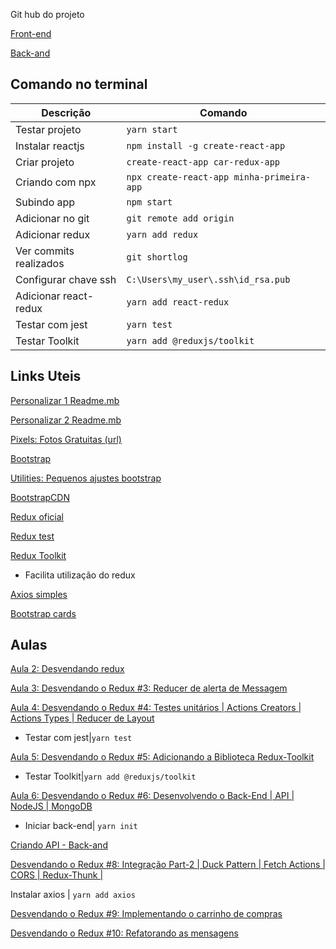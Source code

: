 Git hub do projeto 

[Front-end](https://github.com/ederpbj/car-redux-app)

[Back-and](https://github.com/ederpbj/shopping-car-api)

## Comando no terminal

Descrição | Comando
--------- | ------
Testar projeto|`yarn start`
Instalar reactjs|`npm install -g create-react-app`
Criar projeto|`create-react-app car-redux-app`
Criando com npx|`npx create-react-app minha-primeira-app`
Subindo app|`npm start`
Adicionar no git|`git remote add origin`
Adicionar redux|`yarn add redux`
Ver commits realizados|`git shortlog`
Configurar chave ssh|`C:\Users\my_user\.ssh\id_rsa.pub`
Adicionar react-redux|`yarn add react-redux`
Testar com jest|`yarn test`
Testar Toolkit|`yarn add @reduxjs/toolkit`

## Links Uteis 

[Personalizar 1 Readme.mb](https://medium.com/@raullesteves/github-como-fazer-um-readme-md-bonit%C3%A3o-c85c8f154f8)

[Personalizar 2 Readme.mb](https://docs.pipz.com/central-de-ajuda/learning-center/guia-basico-de-markdown#open)

[Pixels: Fotos Gratuitas (url)](https://www.pexels.com/pt-br/)

[Bootstrap](https://getbootstrap.com/docs/4.4/getting-started/introduction/)

[Utilities: Pequenos ajustes bootstrap](https://getbootstrap.com/docs/4.4/utilities/borders/)

[BootstrapCDN](https://www.bootstrapcdn.com/bootswatch/)

[Redux oficial](https://redux.js.org/)

[Redux test](https://redux.js.org/recipes/writing-tests)

[Redux Toolkit](https://redux-toolkit.js.org/)
- Facilita utilização do redux

[Axios simples](https://www.youtube.com/watch?v=d7bKeG9hb-0&ab_channel=VictorLima-GuiadoProgramador)

[Bootstrap cards](https://getbootstrap.com.br/docs/4.1/components/card/)


## Aulas 

[Aula 2: Desvendando redux ](https://www.youtube.com/watch?v=4LIcojw7484&list=PLK5FPzMuRKlyILd8Jh08M6a1-htpHYzwv&index=2&ab_channel=WashingtonDeveloper)

[Aula 3: Desvendando o Redux #3: Reducer de alerta de Messagem](https://www.youtube.com/watch?v=q0cca7fcpJ0&list=PLK5FPzMuRKlyILd8Jh08M6a1-htpHYzwv&index=3&ab_channel=WashingtonDeveloper)

[Aula 4: Desvendando o Redux #4: Testes unitários | Actions Creators | Actions Types | Reducer de Layout](https://www.youtube.com/watch?v=SpZ3lnT_AbM&list=PLK5FPzMuRKlyILd8Jh08M6a1-htpHYzwv&index=4&ab_channel=WashingtonDeveloper)


- Testar com jest|`yarn test`

[Aula 5: Desvendando o Redux #5: Adicionando a Biblioteca Redux-Toolkit](https://www.youtube.com/watch?v=QT_nWZwRdLg&list=PLK5FPzMuRKlyILd8Jh08M6a1-htpHYzwv&index=5)

- Testar Toolkit|`yarn add @reduxjs/toolkit`

[Aula 6: Desvendando o Redux #6: Desenvolvendo o Back-End | API | NodeJS | MongoDB](https://www.youtube.com/watch?v=cYXwh69HXfU&list=PLK5FPzMuRKlyILd8Jh08M6a1-htpHYzwv&index=6&ab_channel=WashingtonDeveloper)

- Iniciar back-end| `yarn init`

[Criando API - Back-and](https://github.com/ederpbj/shopping-car-api)

[Desvendando o Redux #8: Integração Part-2 | Duck Pattern | Fetch Actions | CORS | Redux-Thunk |](https://www.youtube.com/watch?v=oN7wuGz_sA0&list=PLK5FPzMuRKlyILd8Jh08M6a1-htpHYzwv&index=8&ab_channel=WashingtonDeveloper)

Instalar axios | `yarn add axios`

[Desvendando o Redux #9: Implementando o carrinho de compras](https://www.youtube.com/watch?v=SPUGoDSKk14&list=PLK5FPzMuRKlyILd8Jh08M6a1-htpHYzwv&index=9)

[Desvendando o Redux #10: Refatorando as mensagens](https://www.youtube.com/watch?v=fjSYs7ZHRzo&list=PLK5FPzMuRKlyILd8Jh08M6a1-htpHYzwv&index=11&ab_channel=WashingtonDeveloper)